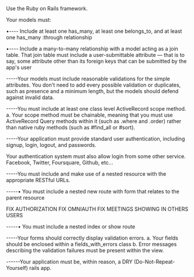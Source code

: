 Use the Ruby on Rails framework.

Your models must:

•---- Include at least one has_many, at least one belongs_to, and at least one has_many :through relationship

•---- Include a many-to-many relationship with a model acting as a join table. That join table must include a user-submittable attribute — that is to say, some attribute other than its foreign keys that can be submitted by the app's user

-----Your models must include reasonable validations for the simple attributes. You don't need to add every possible validation or duplicates, such as presence and a minimum length, but the models should defend against invalid data.

-----You must include at least one class level ActiveRecord scope method. a. Your scope method must be chainable, meaning that you must use ActiveRecord Query methods within it (such as .where and .order) rather than native ruby methods (such as #find_all or #sort).

-----Your application must provide standard user authentication, including signup, login, logout, and passwords.

Your authentication system must also allow login from some other service. Facebook, Twitter, Foursquare, Github, etc...

-----You must include and make use of a nested resource with the appropriate RESTful URLs.

-----• You must include a nested new route with form that relates to the parent resource

FIX AUTHORIZATION
FIX OMNIAUTH
FIX MEETINGS SHOWING IN OTHERS USERS

-----• You must include a nested index or show route

-----Your forms should correctly display validation errors. a. Your fields should be enclosed within a fields_with_errors class b. Error messages describing the validation failures must be present within the view.

------Your application must be, within reason, a DRY (Do-Not-Repeat-Yourself) rails app.
